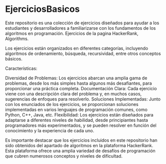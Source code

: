 # EjerciciosBasicos
Este repositorio es una colección de ejercicios diseñados para ayudar a los estudiantes y desarrolladores a familiarizarse con los fundamentos de los algoritmos en programación. Ejercicios de la pagina HackerRank, Algorithms.

Los ejercicios están organizados en diferentes categorías, incluyendo algoritmos de ordenamiento, búsqueda, recursividad, entre otros conceptos básicos.

Características:

Diversidad de Problemas: Los ejercicios abarcan una amplia gama de problemas, desde los más simples hasta algunos más desafiantes, para proporcionar una práctica completa.
Documentación Clara: Cada ejercicio viene con una descripción clara del problema y, en muchos casos, sugerencias de enfoques para resolverlo.
Soluciones Implementadas: Junto con los enunciados de los ejercicios, se proporcionan soluciones implementadas en varios lenguajes de programación comunes, como Python, C++, Java, etc.
Flexibilidad: Los ejercicios están diseñados para adaptarse a diferentes niveles de habilidad, desde principiantes hasta programadores más experimentados, y se pueden resolver en función del conocimiento y la experiencia de cada uno.


Es importante destacar que los ejercicios incluidos en este repositorio han sido obtenidos del apartado de algoritmos en la plataforma HackerRank. Esta plataforma ofrece una amplia variedad de desafíos de programación que cubren numerosos conceptos y niveles de dificultad.
